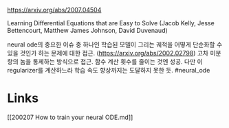 https://arxiv.org/abs/2007.04504

Learning Differential Equations that are Easy to Solve (Jacob Kelly, Jesse Bettencourt, Matthew James Johnson, David Duvenaud)

neural ode의 중요한 이슈 중 하나인 학습된 모델이 그리는 궤적을 어떻게 단순화할 수 있을 것인가 하는 문제에 대한 접근. (https://arxiv.org/abs/2002.02798) 고차 미분항의 놈을 통제하는 방식으로 접근. 함수 계산 횟수를 줄이는 것엔 성공. 다만 이 regularizer를 계산하느라 학습 속도 향상까지는 도달하지 못한 듯. #neural_ode

# Links

[[200207 How to train your neural ODE.md]]